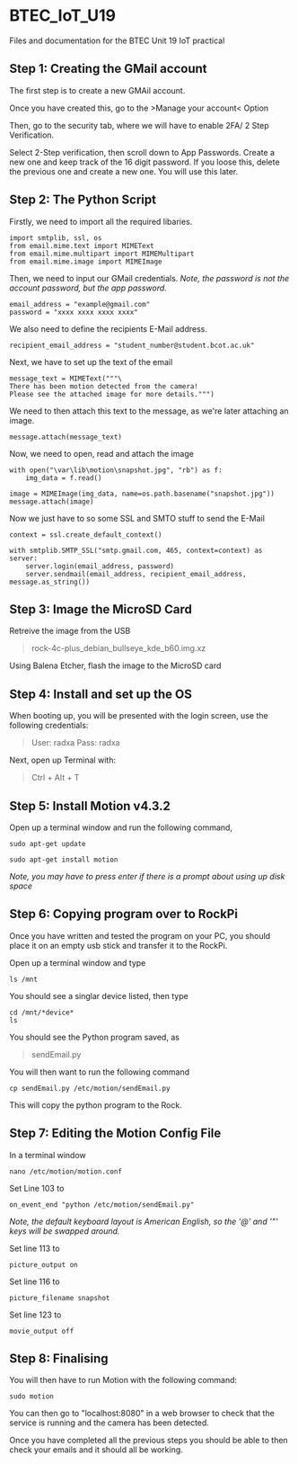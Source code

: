 # BTEC_IoT_U19

Files and documentation for the BTEC Unit 19 IoT practical

## Step 1: Creating the GMail account

The first step is to create a new GMAil account.

Once you have created this, go to the >Manage your account< Option

Then, go to the security tab, where we will have to enable 2FA/ 2 Step Verification.

Select 2-Step verification, then scroll down to App Passwords. Create a new one and keep track of the 16 digit password. If you loose this, delete the previous one and create a new one. You will use this later.

## Step 2: The Python Script

Firstly, we need to import all the required libaries.

    import smtplib, ssl, os
    from email.mime.text import MIMEText
    from email.mime.multipart import MIMEMultipart
    from email.mime.image import MIMEImage

Then, we need to input our GMail credentials. *Note, the password is not the account password, but the app password.*

    email_address = "example@gmail.com"
    password = "xxxx xxxx xxxx xxxx"

We also need to define the recipients E-Mail address.

    recipient_email_address = "student_number@student.bcot.ac.uk"

Next, we have to set up the text of the email

    message_text = MIMEText("""\
    There has been motion detected from the camera!
    Please see the attached image for more details.""")

We need to then attach this text to the message, as we're later attaching an image.

    message.attach(message_text)

Now, we need to open, read and attach the image

    with open("\var\lib\motion\snapshot.jpg", "rb") as f:
        img_data = f.read()

    image = MIMEImage(img_data, name=os.path.basename("snapshot.jpg"))
    message.attach(image)

Now we just have to so some SSL and SMTO stuff to send the E-Mail

    context = ssl.create_default_context()

    with smtplib.SMTP_SSL("smtp.gmail.com, 465, context=context) as server:
        server.login(email_address, password)
        server.sendmail(email_address, recipient_email_address, message.as_string())

## Step 3: Image the MicroSD Card

Retreive the image from the USB

> rock-4c-plus_debian_bullseye_kde_b60.img.xz

Using Balena Etcher, flash the image to the MicroSD card

## Step 4: Install and set up the OS

When booting up, you will be presented with the login screen, use the following credentials:

> User: radxa
> Pass: radxa

Next, open up Terminal with:

> Ctrl + Alt + T

## Step 5: Install Motion v4.3.2

Open up a terminal window and run the following command,

    sudo apt-get update

    sudo apt-get install motion

*Note, you may have to press enter if there is a prompt about using up disk space*

## Step 6: Copying program over to RockPi

Once you have written and tested the program on your PC, you should place it on an empty usb stick and transfer it to the RockPi.

Open up a terminal window and type

    ls /mnt

You should see a singlar device listed, then type

    cd /mnt/*device*
    ls

You should see the Python program saved, as

> sendEmail.py

You will then want to run the following command

    cp sendEmail.py /etc/motion/sendEmail.py

This will copy the python program to the Rock.

## Step 7: Editing the Motion Config File

In a terminal window

    nano /etc/motion/motion.conf

Set Line 103 to

    on_event_end "python /etc/motion/sendEmail.py"

*Note, the default keyboard layout is American English, so the '@' and '"' keys will be swapped around.*

Set line 113 to

    picture_output on

Set line 116 to

    picture_filename snapshot

Set line 123 to

    movie_output off

## Step 8: Finalising

You will then have to run Motion with the following command:

    sudo motion

You can then go to "localhost:8080" in a web browser to check that the service is running and the camera has been detected.

Once you have completed all the previous steps you should be able to then check your emails and it should all be working.